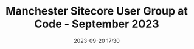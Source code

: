 ---
templateKey: 'event-page'
eventId: 4B2C8619-B9A6-40D0-9209-61659CEE76F3
title: Manchester Sitecore User Group at Code - September 2023
sup: "Join us for the 3rd UK Sitecore Technical User Group meetup of 2023, along with food and drinks.
Kindly hosted at Code Computer Love's Brand new WPP Campus office near Spinningfields. There will be talks from experts from the Sitecore community as well as time to catch up with contacts and make new connections."
intro: "<p><strong>Join us for the 3rd UK Sitecore Technical User Group meetup of 2023.</strong></p>
<p>Kindly hosted by <a href='https://www.codecomputerlove.com/contact' target='_blank'>Code Computer Love's Brand new WPP Campus office</a> near Spinningfields. There will be talks from experts from the Sitecore community as well as time to catch up with contacts and make new connections.</p>
<p>Please sign in and RSVP at the bottom of this page, so we can keep track of numbers for food and drinks.</p>
<p>We look forward to seeing you all there!</p>"
date: 2023-09-20 17:30
dateConfirmed: true
image: ../../../../img/code-sep-event.jpg
showOnlineRsvp: false
talksTbc: true
sponsors: Code Computer Love
venue:
  name: Code Computer Love
  address: WPP Campus, 1 New Quay Street, Manchester, M3 4BN
  position:
  details: ""
agenda:
  - agenda-item:
    time: "17:30"
    value: Arrival and networking
  - talk:
    time: "18:00"
    who: "Peter Clisby - Sitecore Architect at SoftServe"
    intro: "Talk 1 - XM Cloud Components Using Another CMS as Datasource"
    description: "An overview of how XM Cloud Components can use most other platforms as a datasource for components, even another CMS. It will also briefly review the overall landscape of Hybrid vs Pure Headless CMS offerings, FaaS, DXO, DXC, integration tools like Sitecore Connect, and hosting composition options such as Gatsby Plugins."
  - agenda-item:
    time: "18:40"
    value: Talk 2 - TBD
  - talk:
    time: "19:20"
    who: "Dominic Hurst - Senior Consultant at Accenture"
    intro: "Talk 3 - Increased Content Productivity with XM Cloud"
    description: "Dominic will talk about his recent Client Case - BDR Therma. A 9 month project to deliver a content rich suite of digital experiences with Sitecore XM Cloud at it's core. He will cover the connection with Design tokens, Architecture used and how this was ultimately built for the client and its diverse content teams."
  - agenda-item:
    time: "20:00"
    value: Close
meta:
  metaTitle: Manchester Sitecore User Group at Code - September 2023
  metaDescription: Join us for the 3rd UK Sitecore Technical User Group meetup of 2023 hosted by Code Computer Love
  metaKeywords: sitecore, user group, Manchester, Code
---